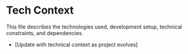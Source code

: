 # Tech Context

This file describes the technologies used, development setup, technical constraints, and dependencies.

- [Update with technical context as project evolves]
